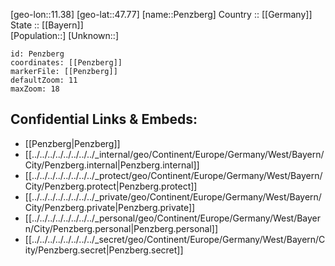 ﻿---
location: [47.77,11.38] 
mapzoom: [7,12] 
mapmarker: city 
type: City
tags:
- geo/City


SpocWebEntityId: 33299
isDeleted: false
confidential: public

---
[geo-lon::11.38] 
[geo-lat::47.77] 
[name::Penzberg] 
Country :: [[Germany]]  
State :: [[Bayern]]  
[Population::] 
[Unknown::] 


```leaflet
id: Penzberg
coordinates: [[Penzberg]] 
markerFile: [[Penzberg]] 
defaultZoom: 11 
maxZoom: 18
```


## Confidential Links & Embeds: 
- [[Penzberg|Penzberg]]  
- [[../../../../../../../../_internal/geo/Continent/Europe/Germany/West/Bayern/City/Penzberg.internal|Penzberg.internal]] 
- [[../../../../../../../../_protect/geo/Continent/Europe/Germany/West/Bayern/City/Penzberg.protect|Penzberg.protect]] 
- [[../../../../../../../../_private/geo/Continent/Europe/Germany/West/Bayern/City/Penzberg.private|Penzberg.private]] 
- [[../../../../../../../../_personal/geo/Continent/Europe/Germany/West/Bayern/City/Penzberg.personal|Penzberg.personal]] 
- [[../../../../../../../../_secret/geo/Continent/Europe/Germany/West/Bayern/City/Penzberg.secret|Penzberg.secret]] 
